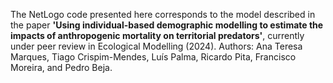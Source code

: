 The NetLogo code presented here corresponds to the model described in the paper 
**'Using individual-based demographic modelling to estimate the impacts of anthropogenic mortality on territorial predators'**,
currently under peer review in Ecological Modelling (2024).
Authors: Ana Teresa Marques, Tiago Crispim-Mendes, Luís Palma, Ricardo Pita, Francisco Moreira, and Pedro Beja.
